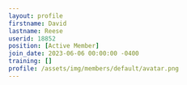 ```yaml
---
layout: profile
firstname: David
lastname: Reese
userid: 18852
position: [Active Member]
join_date: 2023-06-06 00:00:00 -0400
training: []
profile: /assets/img/members/default/avatar.png
---
```

